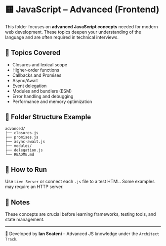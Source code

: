 # 🟨 JavaScript – Advanced (Frontend)

This folder focuses on **advanced JavaScript concepts** needed for modern web development. These topics deepen your understanding of the language and are often required in technical interviews.

## 🧠 Topics Covered

- Closures and lexical scope
- Higher-order functions
- Callbacks and Promises
- Async/Await
- Event delegation
- Modules and bundlers (ESM)
- Error handling and debugging
- Performance and memory optimization

## 📁 Folder Structure Example

```
advanced/
├── closures.js
├── promises.js
├── async-await.js
├── modules/
├── delegation.js
└── README.md
```

## 🚀 How to Run

Use `Live Server` or connect each `.js` file to a test HTML. Some examples may require an HTTP server.

## 📌 Notes

These concepts are crucial before learning frameworks, testing tools, and state management.

---
📄 Developed by **Ian Scateni** – Advanced JS knowledge under the `Architect Track`.